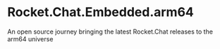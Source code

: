 # Rocket.Chat.Embedded.arm64
An open source journey bringing the latest Rocket.Chat releases to the arm64 universe
